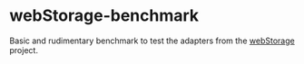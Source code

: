 # webStorage-benchmark

Basic and rudimentary benchmark to test the adapters from the [webStorage](https://github.com/kalmbach/webStorage) project.
